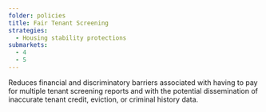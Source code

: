 ```yaml
---
folder: policies
title: Fair Tenant Screening
strategies:
  - Housing stability protections
submarkets:
  - 4
  - 5
---
```

Reduces financial and discriminatory barriers associated with having to pay for multiple tenant screening reports and with the potential dissemination of inaccurate tenant credit, eviction, or criminal history data.
